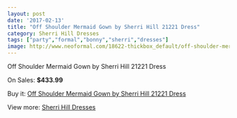 ```yaml
---
layout: post
date: '2017-02-13'
title: "Off Shoulder Mermaid Gown by Sherri Hill 21221 Dress"
category: Sherri Hill Dresses
tags: ["party","formal","bonny","sherri","dresses"]
image: http://www.neoformal.com/18622-thickbox_default/off-shoulder-mermaid-gown-by-sherri-hill-21221-dress.jpg
---
```

Off Shoulder Mermaid Gown by Sherri Hill 21221 Dress

On Sales: **$433.99**
<a href="https://www.neoformal.com/en/sherri-hill-dresses-2014/5951-off-shoulder-mermaid-gown-by-sherri-hill-21221-dress.html"><amp-img layout="responsive" width="600" height="600" src="//www.neoformal.com/18622-thickbox_default/off-shoulder-mermaid-gown-by-sherri-hill-21221-dress.jpg" alt="Off Shoulder Mermaid Gown by Sherri Hill 21221 Dress 0" /></a>
<a href="https://www.neoformal.com/en/sherri-hill-dresses-2014/5951-off-shoulder-mermaid-gown-by-sherri-hill-21221-dress.html"><amp-img layout="responsive" width="600" height="600" src="//www.neoformal.com/18630-thickbox_default/off-shoulder-mermaid-gown-by-sherri-hill-21221-dress.jpg" alt="Off Shoulder Mermaid Gown by Sherri Hill 21221 Dress 1" /></a>
<a href="https://www.neoformal.com/en/sherri-hill-dresses-2014/5951-off-shoulder-mermaid-gown-by-sherri-hill-21221-dress.html"><amp-img layout="responsive" width="600" height="600" src="//www.neoformal.com/18629-thickbox_default/off-shoulder-mermaid-gown-by-sherri-hill-21221-dress.jpg" alt="Off Shoulder Mermaid Gown by Sherri Hill 21221 Dress 2" /></a>
<a href="https://www.neoformal.com/en/sherri-hill-dresses-2014/5951-off-shoulder-mermaid-gown-by-sherri-hill-21221-dress.html"><amp-img layout="responsive" width="600" height="600" src="//www.neoformal.com/18628-thickbox_default/off-shoulder-mermaid-gown-by-sherri-hill-21221-dress.jpg" alt="Off Shoulder Mermaid Gown by Sherri Hill 21221 Dress 3" /></a>
<a href="https://www.neoformal.com/en/sherri-hill-dresses-2014/5951-off-shoulder-mermaid-gown-by-sherri-hill-21221-dress.html"><amp-img layout="responsive" width="600" height="600" src="//www.neoformal.com/18627-thickbox_default/off-shoulder-mermaid-gown-by-sherri-hill-21221-dress.jpg" alt="Off Shoulder Mermaid Gown by Sherri Hill 21221 Dress 4" /></a>
<a href="https://www.neoformal.com/en/sherri-hill-dresses-2014/5951-off-shoulder-mermaid-gown-by-sherri-hill-21221-dress.html"><amp-img layout="responsive" width="600" height="600" src="//www.neoformal.com/18626-thickbox_default/off-shoulder-mermaid-gown-by-sherri-hill-21221-dress.jpg" alt="Off Shoulder Mermaid Gown by Sherri Hill 21221 Dress 5" /></a>
<a href="https://www.neoformal.com/en/sherri-hill-dresses-2014/5951-off-shoulder-mermaid-gown-by-sherri-hill-21221-dress.html"><amp-img layout="responsive" width="600" height="600" src="//www.neoformal.com/18625-thickbox_default/off-shoulder-mermaid-gown-by-sherri-hill-21221-dress.jpg" alt="Off Shoulder Mermaid Gown by Sherri Hill 21221 Dress 6" /></a>
<a href="https://www.neoformal.com/en/sherri-hill-dresses-2014/5951-off-shoulder-mermaid-gown-by-sherri-hill-21221-dress.html"><amp-img layout="responsive" width="600" height="600" src="//www.neoformal.com/18624-thickbox_default/off-shoulder-mermaid-gown-by-sherri-hill-21221-dress.jpg" alt="Off Shoulder Mermaid Gown by Sherri Hill 21221 Dress 7" /></a>
<a href="https://www.neoformal.com/en/sherri-hill-dresses-2014/5951-off-shoulder-mermaid-gown-by-sherri-hill-21221-dress.html"><amp-img layout="responsive" width="600" height="600" src="//www.neoformal.com/18623-thickbox_default/off-shoulder-mermaid-gown-by-sherri-hill-21221-dress.jpg" alt="Off Shoulder Mermaid Gown by Sherri Hill 21221 Dress 8" /></a>

Buy it: [Off Shoulder Mermaid Gown by Sherri Hill 21221 Dress](https://www.neoformal.com/en/sherri-hill-dresses-2014/5951-off-shoulder-mermaid-gown-by-sherri-hill-21221-dress.html "Off Shoulder Mermaid Gown by Sherri Hill 21221 Dress")

View more: [Sherri Hill Dresses](https://www.neoformal.com/en/73-sherri-hill-dresses-2014 "Sherri Hill Dresses")